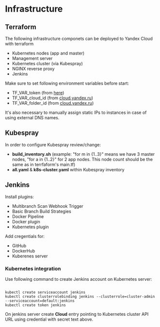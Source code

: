 # Infrastructure
## Terraform
The following infrastructure componets can be deployed to Yandex Cloud with terraform
* Kubernetes nodes (app and master)
* Management server
* Kubernetes cluster (via Kubespray)
* NGINX reverse proxy
* Jenkins

Make sure to set following environment variables before start:
* TF_VAR_token (from [here](https://yandex.cloud/ru/docs/iam/concepts/authorization/oauth-token))
* TF_VAR_cloud_id (from [cloud.yandex.ru](https://console.yandex.cloud/))
* TF_VAR_folder_id (from [cloud.yandex.ru](https://console.yandex.cloud/))

It's also necessary to manually assign static IPs to instances in case of using external DNS names.

## Kubespray
In order to configure Kubespray review/change:
* **build_inventory.sh** 
(example: "for m in {1..3}" means we have 3 master nodes, "for a in {1..2}" for 2 app nodes. This node count should be the same as in terrfaform's main.tf)
* **all.yaml** & **k8s-cluster.yaml** within Kubespray inventory

## Jenkins
Install plugins:
 * Multibranch Scan Webhook Trigger
 * Basic Branch Build Strategies
 * Docker Pipeline
 * Docker plugin
 * Kubernetes plugin

Add cregentials for:
* GitHub
* DockerHub
* Kuberenes server

### Kubernetes integration

Use following command to create Jenkins account on Kubernetes server:

```

kubectl create serviceaccount jenkins
kubectl create clusterrolebinding jenkins --clusterrole=cluster-admin --serviceaccount=default:jenkins
kubectl create token jenkins

```


On jenkins server create **Cloud** entry pointing to Kubernetes cluster API URL using credential with secret text above.


